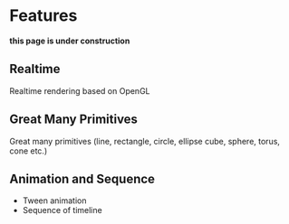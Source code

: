 # Features

**this page is under construction**

## Realtime

Realtime rendering based on OpenGL

## Great Many Primitives

Great many primitives (line, rectangle, circle, ellipse cube, sphere, torus, cone etc.)

## Animation and Sequence

 - Tween animation
 - Sequence of timeline
